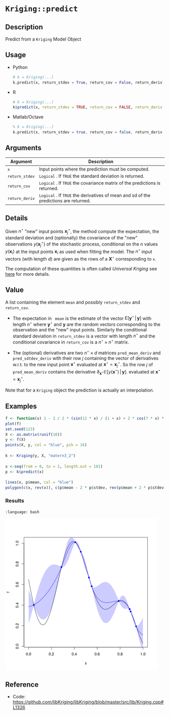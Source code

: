 # `Kriging::predict`


## Description

Predict from a `Kriging` Model Object


## Usage

* Python
    ```python
    # k = Kriging(...)
    k.predict(x, return_stdev = True, return_cov = False, return_deriv = False)
    ```
* R
    ```r
    # k = Kriging(...)
    k$predict(x, return_stdev = TRUE, return_cov = FALSE, return_deriv = FALSE)
    ```
* Matlab/Octave
    ```octave
    % k = Kriging(...)
    k.predict(x, return_stdev = true, return_cov = false, return_deriv = false)
    ```

## Arguments

Argument      |Description
------------- |----------------
`x`     |     Input points where the prediction must be computed.
`return_stdev`     |     `Logical` . If `TRUE` the standard deviation is returned.
`return_cov`     |     `Logical` . If `TRUE` the covariance matrix of the predictions is returned.
`return_deriv`     |     `Logical` . If `TRUE` the derivatives of mean and sd of the predictions are returned.


## Details

Given $n^\star$ "new" input points $\mathbf{x}^\star_{j}$, the method
compute the expectation, the standard deviation and (optionally) the covariance
of the "new" observations $y(\mathbf{x}^\star_j)$ of the
stochastic process, conditional on the $n$ values $y(\mathbf{x}_i)$ at
the input points $\mathbf{x}_i$ as used when fitting the model. The
$n^\star$ input vectors (with length $d$) are given as the rows of a
$\mathbf{X}^\star$ corresponding to `x`.

The computation of these quantities is often called *Universal
Kriging* see [here](SecPredAndSim) for more details.


## Value

A list containing the element `mean` and possibly `return_stdev` and
`return_cov`. 

- The expectation in ` mean` is the estimate of the vector
   $\textsf{E}[\mathbf{y}^\star \, \vert \,\mathbf{y}]$ with length
   $n^\star$ where $\mathbf{y}^\star$ and $\mathbf{y}$ are the random
   vectors corresponding to the observation and the "new" input
   points. Similarly the conditional standard deviation in `return_stdev` is
   a vector with length $n^\star$ and the conditional covariance in
   `return_cov` is a $n^\star \times n^\star$ matrix. 
   
- The (optional) derivatives are two $n^\star \times d$ matrices
   `pred_mean_deriv` and ` pred_sdtdev_deriv` with their row $j$
   containing the vector of derivatives w.r.t. to the new input point
   $\mathbf{x}^\star$ evaluated at $\mathbf{x}^\star =
   \mathbf{x}^\star_j$. So the row $j$ of `pred_mean_deriv` contains
   the derivative $\partial_{\mathbf{x}^\star}
   \mathbb{E}[y(\mathbf{x}^\star) \, \vert \,\mathbf{y}]$.  evaluated
   at $\mathbf{x}^\star = \mathbf{x}^\star_j$.

Note that for a `Kriging` object the prediction is actually an
interpolation.


## Examples

```r
f <- function(x) 1 - 1 / 2 * (sin(12 * x) / (1 + x) + 2 * cos(7 * x) * x^5 + 0.7)
plot(f)
set.seed(123)
X <- as.matrix(runif(10))
y <- f(X)
points(X, y, col = "blue", pch = 16)

k <- Kriging(y, X, "matern3_2")

x <-seq(from = 0, to = 1, length.out = 101)
p <- k$predict(x)

lines(x, p$mean, col = "blue")
polygon(c(x, rev(x)), c(p$mean - 2 * p$stdev, rev(p$mean + 2 * p$stdev)), border = NA, col = rgb(0, 0, 1, 0.2))
```

### Results
```{literalinclude} ../functions/examples/predict.Kriging.md.Rout
:language: bash
```
![](../functions/examples/predict.Kriging.md.png)


## Reference

* Code: <https://github.com/libKriging/libKriging/blob/master/src/lib/Kriging.cpp#L1326>

